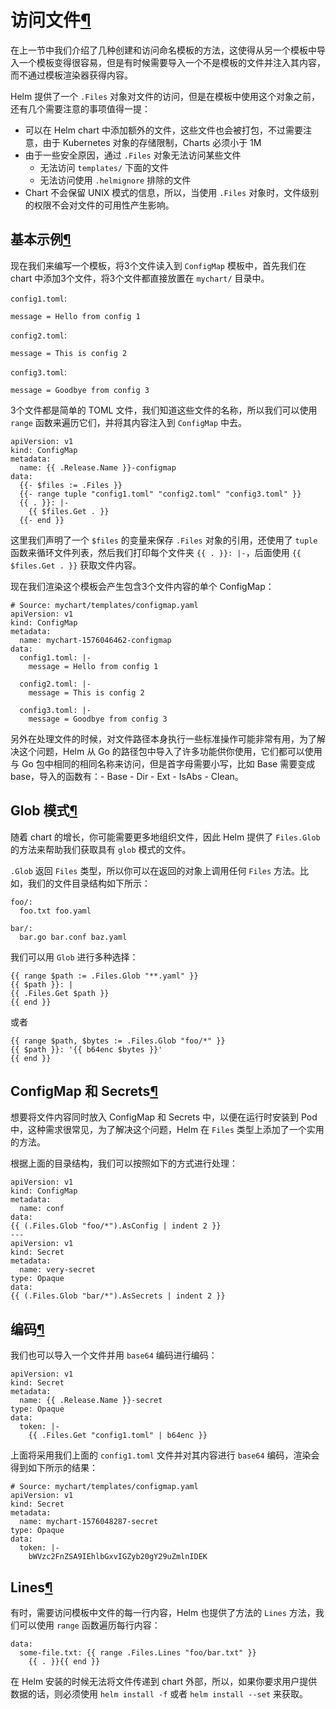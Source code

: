# 访问文件[¶](https://www.qikqiak.com/k3s/helm/templates/access_files/#访问文件)

在上一节中我们介绍了几种创建和访问命名模板的方法，这使得从另一个模板中导入一个模板变得很容易，但是有时候需要导入一个不是模板的文件并注入其内容，而不通过模板渲染器获得内容。

Helm 提供了一个 `.Files` 对象对文件的访问，但是在模板中使用这个对象之前，还有几个需要注意的事项值得一提：

- 可以在 Helm chart 中添加额外的文件，这些文件也会被打包，不过需要注意，由于 Kubernetes 对象的存储限制，Charts 必须小于 1M
- 由于一些安全原因，通过 `.Files` 对象无法访问某些文件
  - 无法访问 `templates/` 下面的文件
  - 无法访问使用 `.helmignore` 排除的文件
- Chart 不会保留 UNIX 模式的信息，所以，当使用 `.Files` 对象时，文件级别的权限不会对文件的可用性产生影响。

## 基本示例[¶](https://www.qikqiak.com/k3s/helm/templates/access_files/#基本示例)

现在我们来编写一个模板，将3个文件读入到 `ConfigMap` 模板中，首先我们在 chart 中添加3个文件，将3个文件都直接放置在 `mychart/` 目录中。

`config1.toml`:

```
message = Hello from config 1
```



`config2.toml`:

```
message = This is config 2
```



`config3.toml`:

```
message = Goodbye from config 3
```



3个文件都是简单的 TOML 文件，我们知道这些文件的名称，所以我们可以使用 `range` 函数来遍历它们，并将其内容注入到 `ConfigMap` 中去。

```
apiVersion: v1
kind: ConfigMap
metadata:
  name: {{ .Release.Name }}-configmap
data:
  {{- $files := .Files }}
  {{- range tuple "config1.toml" "config2.toml" "config3.toml" }}
  {{ . }}: |-
    {{ $files.Get . }}
  {{- end }}
```



这里我们声明了一个 `$files` 的变量来保存 `.Files` 对象的引用，还使用了 `tuple` 函数来循环文件列表，然后我们打印每个文件夹 `{{ . }}: |-`，后面使用 `{{ $files.Get . }}` 获取文件内容。

现在我们渲染这个模板会产生包含3个文件内容的单个 ConfigMap：

```
# Source: mychart/templates/configmap.yaml
apiVersion: v1
kind: ConfigMap
metadata:
  name: mychart-1576046462-configmap
data:
  config1.toml: |-
    message = Hello from config 1

  config2.toml: |-
    message = This is config 2

  config3.toml: |-
    message = Goodbye from config 3
```



另外在处理文件的时候，对文件路径本身执行一些标准操作可能非常有用，为了解决这个问题，Helm 从 Go 的路径包中导入了许多功能供你使用，它们都可以使用与 Go 包中相同的相同名称来访问，但是首字母需要小写，比如 Base 需要变成 base，导入的函数有：- Base - Dir - Ext - IsAbs - Clean。

## Glob 模式[¶](https://www.qikqiak.com/k3s/helm/templates/access_files/#Glob-模式)

随着 chart 的增长，你可能需要更多地组织文件，因此 Helm 提供了 `Files.Glob` 的方法来帮助我们获取具有 `glob` 模式的文件。

`.Glob` 返回 `Files` 类型，所以你可以在返回的对象上调用任何 `Files` 方法。比如，我们的文件目录结构如下所示：

```
foo/:
  foo.txt foo.yaml

bar/:
  bar.go bar.conf baz.yaml
```



我们可以用 `Glob` 进行多种选择：

```
{{ range $path := .Files.Glob "**.yaml" }}
{{ $path }}: |
{{ .Files.Get $path }}
{{ end }}
```

或者

```
{{ range $path, $bytes := .Files.Glob "foo/*" }}
{{ $path }}: '{{ b64enc $bytes }}'
{{ end }}
```



## ConfigMap 和 Secrets[¶](https://www.qikqiak.com/k3s/helm/templates/access_files/#ConfigMap-和-Secrets)

想要将文件内容同时放入 ConfigMap 和 Secrets 中，以便在运行时安装到 Pod 中，这种需求很常见，为了解决这个问题，Helm 在 `Files` 类型上添加了一个实用的方法。

根据上面的目录结构，我们可以按照如下的方式进行处理：

```
apiVersion: v1
kind: ConfigMap
metadata:
  name: conf
data:
{{ (.Files.Glob "foo/*").AsConfig | indent 2 }}
---
apiVersion: v1
kind: Secret
metadata:
  name: very-secret
type: Opaque
data:
{{ (.Files.Glob "bar/*").AsSecrets | indent 2 }}
```



## 编码[¶](https://www.qikqiak.com/k3s/helm/templates/access_files/#编码)

我们也可以导入一个文件并用 `base64` 编码进行编码：

```
apiVersion: v1
kind: Secret
metadata:
  name: {{ .Release.Name }}-secret
type: Opaque
data:
  token: |-
    {{ .Files.Get "config1.toml" | b64enc }}
```



上面将采用我们上面的 `config1.toml` 文件并对其内容进行 `base64` 编码，渲染会得到如下所示的结果：

```
# Source: mychart/templates/configmap.yaml
apiVersion: v1
kind: Secret
metadata:
  name: mychart-1576048287-secret
type: Opaque
data:
  token: |-
    bWVzc2FnZSA9IEhlbGxvIGZyb20gY29uZmlnIDEK
```


## Lines[¶](https://www.qikqiak.com/k3s/helm/templates/access_files/#Lines)

有时，需要访问模板中文件的每一行内容，Helm 也提供了方法的 `Lines` 方法，我们可以使用 `range` 函数遍历每行内容：

```
data:
  some-file.txt: {{ range .Files.Lines "foo/bar.txt" }}
    {{ . }}{{ end }}
```

在 Helm 安装的时候无法将文件传递到 chart 外部，所以，如果你要求用户提供数据的话，则必须使用 `helm install -f` 或者 `helm install --set` 来获取。